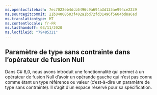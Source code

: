 ```yaml
---
ms.openlocfilehash: 7ec7022eb4dcb5496c9a694a3d135ae994ce2239
ms.sourcegitcommit: 21b04008503f402a1bd72fd31496f5604bd8a6ad
ms.translationtype: MT
ms.contentlocale: fr-FR
ms.lasthandoff: 03/11/2020
ms.locfileid: "79485321"
---
```

## <a name="unconstrained-type-parameter-in-null-coalescing-operator"></a>Paramètre de type sans contrainte dans l’opérateur de fusion Null

Dans C# 8,0, nous avons introduit une fonctionnalité qui permet à un opérateur de fusion Null d’avoir un opérande gauche qui n’est pas connu comme étant un type référence ou valeur (c’est-à-dire un paramètre de type sans contrainte). Il s’agit d’un espace réservé pour sa spécification.
